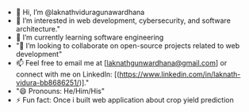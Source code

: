 - 👋 Hi, I’m @laknathviduragunawardhana
- 👀 I’m interested in web development, cybersecurity, and software architecture."
- 🌱 I’m currently learning software engineering
- "💞️ I’m looking to collaborate on open-source projects related to web development"
- 📫 Feel free to email me at [laknathgunwardhana@gmail.com] or connect with me on LinkedIn: [(https://www.linkedin.com/in/laknath-vidura-bb8686251/)]."
- "😄 Pronouns: He/Him/His"
- ⚡ Fun fact: Once i built web application about crop yield prediction

<!---
laknathvg/laknathvg is a ✨ special ✨ repository because its `README.md` (this file) appears on your GitHub profile.
You can click the Preview link to take a look at your changes.
--->
